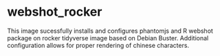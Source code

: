 # webshot_rocker

This image sucessfully installs and configures phantomjs and R webshot package on rocker tidyverse image based on Debian Buster. Additional configuration allows for proper rendering of chinese characters.
